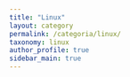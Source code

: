 ```yaml
---
title: "Linux"
layout: category
permalink: /categoria/linux/
taxonomy: linux
author_profile: true
sidebar_main: true
---
```


